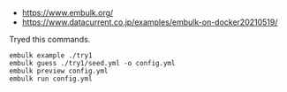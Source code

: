 - https://www.embulk.org/
- https://www.datacurrent.co.jp/examples/embulk-on-docker20210519/

Tryed this commands.

```
embulk example ./try1
embulk guess ./try1/seed.yml -o config.yml
embulk preview config.yml
embulk run config.yml
```
